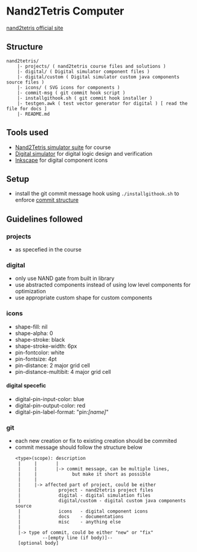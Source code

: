# Nand2Tetris Computer

[nand2tetris official site](https://nand2tetris.org)

## Structure
```
nand2tetris/
    |- projects/ ( nand2tetris course files and solutions )
    |- digital/ ( Digital simulator component files )
    |- digital/custom ( Digital simulator custom java components source files )
    |- icons/ ( SVG icons for components )
    |- commit-msg ( git commit hook script )
    |- installgithook.sh ( git commit hook installer )
    |- testgen.awk ( test vector generator for digital ) [ read the file for docs ]
    |- README.md
```

## Tools used
- [Nand2Tetris simulator suite](https://www.nand2tetris.org/software) for course
- [Digital simulator](https://github.com/hneemann/Digital.git) for digital logic design and verification
- [Inkscape](https://inkscape.org) for digital component icons

## Setup
- install the git commit message hook using `./installgithook.sh` to enforce [commit structure](#git)

## Guidelines followed
### projects
- as specefied in the course

### digital
- only use NAND gate from built in library
- use abstracted components instead of using low level components for optimization
- use appropriate custom shape for custom components

### icons
- shape-fill: nil
- shape-alpha: 0
- shape-stroke: black
- shape-stroke-width: 6px
- pin-fontcolor: white
- pin-fontsize: 4pt
- pin-distance: 2 major grid cell
- pin-distance-multibit: 4 major grid cell
#### digital specefic
- digital-pin-input-color: blue
- digital-pin-output-color: red
- digital-pin-label-format: "pin:*[name]*"

### git
- each new creation or fix to existing creation should be commited
- commit message should follow the structure below
    ```
    <type>(scope): description
     |     |       |
     |     |       |-> commit message, can be multiple lines, 
     |     |             but make it short as possible
     |     |
     |     |-> affected part of project, could be either
     |              project - nand2tetris project files
     |              digital - digital simulation files
     |              digital/custom - digital custom java components source
     |              icons   - digital component icons
     |              docs    - documentations
     |              misc    - anything else
     |
     |-> type of commit, could be either "new" or "fix"
              --[empty line (if body)]--
     [optional body]
    ```
